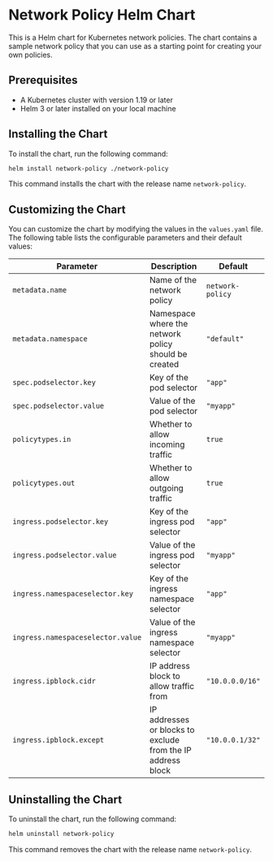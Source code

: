 # Network Policy Helm Chart

This is a Helm chart for Kubernetes network policies. The chart contains a sample network policy that you can use as a starting point for creating your own policies.

## Prerequisites

* A Kubernetes cluster with version 1.19 or later
* Helm 3 or later installed on your local machine

## Installing the Chart

To install the chart, run the following command:

```bash
helm install network-policy ./network-policy
```

This command installs the chart with the release name `network-policy`.

## Customizing the Chart

You can customize the chart by modifying the values in the `values.yaml` file. The following table lists the configurable parameters and their default values:

| Parameter | Description | Default |
| --- | --- | --- |
| `metadata.name` | Name of the network policy | `network-policy` |
| `metadata.namespace` | Namespace where the network policy should be created | `"default"` |
| `spec.podselector.key` | Key of the pod selector | `"app"` |
| `spec.podselector.value` | Value of the pod selector | `"myapp"` |
| `policytypes.in` | Whether to allow incoming traffic | `true` |
| `policytypes.out` | Whether to allow outgoing traffic | `true` |
| `ingress.podselector.key` | Key of the ingress pod selector | `"app"` |
| `ingress.podselector.value` | Value of the ingress pod selector | `"myapp"` |
| `ingress.namespaceselector.key` | Key of the ingress namespace selector | `"app"` |
| `ingress.namespaceselector.value` | Value of the ingress namespace selector | `"myapp"` |
| `ingress.ipblock.cidr` | IP address block to allow traffic from | `"10.0.0.0/16"` |
| `ingress.ipblock.except` | IP addresses or blocks to exclude from the IP address block | `"10.0.0.1/32"` |

## Uninstalling the Chart

To uninstall the chart, run the following command:

```bash
helm uninstall network-policy
```

This command removes the chart with the release name `network-policy`.
